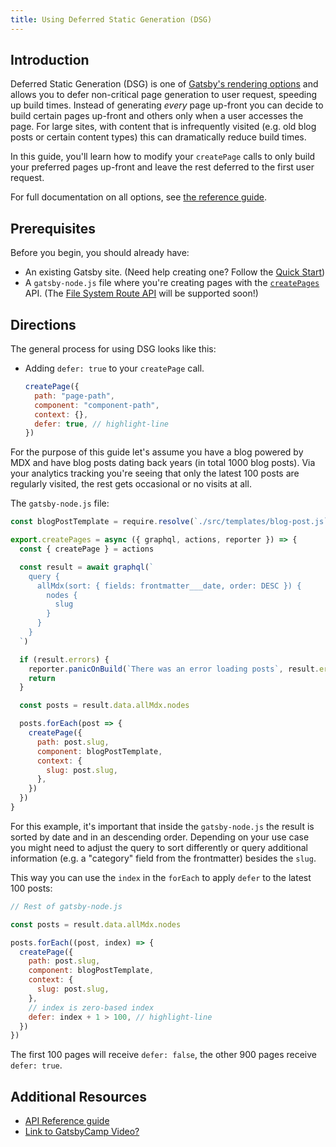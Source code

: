 ```yaml
---
title: Using Deferred Static Generation (DSG)
---
```


## Introduction

Deferred Static Generation (DSG) is one of [Gatsby's rendering options](/docs/conceptual/rendering-options/) and allows you to defer non-critical page generation to user request, speeding up build times. Instead of generating _every_ page up-front you can decide to build certain pages up-front and others only when a user accesses the page. For large sites, with content that is infrequently visited (e.g. old blog posts or certain content types) this can dramatically reduce build times.

In this guide, you'll learn how to modify your `createPage` calls to only build your preferred pages up-front and leave the rest deferred to the first user request.

For full documentation on all options, see [the reference guide](/docs/reference/rendering-options/deferred-static-generation/).

## Prerequisites

Before you begin, you should already have:

- An existing Gatsby site. (Need help creating one? Follow the [Quick Start](/docs/quick-start/))
- A `gatsby-node.js` file where you're creating pages with the [`createPages`](/docs/reference/config-files/gatsby-node#createPages) API. (The [File System Route API](/docs/reference/routing/file-system-route-api) will be supported soon!)

## Directions

The general process for using DSG looks like this:

- Adding `defer: true` to your `createPage` call.

  ```js
  createPage({
    path: "page-path",
    component: "component-path",
    context: {},
    defer: true, // highlight-line
  })
  ```

For the purpose of this guide let's assume you have a blog powered by MDX and have blog posts dating back years (in total 1000 blog posts). Via your analytics tracking you're seeing that only the latest 100 posts are regularly visited, the rest gets occasional or no visits at all.

The `gatsby-node.js` file:

```js:title=gatsby-node.js
const blogPostTemplate = require.resolve(`./src/templates/blog-post.js`)

export.createPages = async ({ graphql, actions, reporter }) => {
  const { createPage } = actions

  const result = await graphql(`
    query {
      allMdx(sort: { fields: frontmatter___date, order: DESC }) {
        nodes {
          slug
        }
      }
    }
  `)

  if (result.errors) {
    reporter.panicOnBuild(`There was an error loading posts`, result.errors)
    return
  }

  const posts = result.data.allMdx.nodes

  posts.forEach(post => {
    createPage({
      path: post.slug,
      component: blogPostTemplate,
      context: {
        slug: post.slug,
      },
    })
  })
}
```

For this example, it's important that inside the `gatsby-node.js` the result is sorted by date and in an descending order. Depending on your use case you might need to adjust the query to sort differently or query additional information (e.g. a "category" field from the frontmatter) besides the `slug`.

This way you can use the `index` in the `forEach` to apply `defer` to the latest 100 posts:

```js:title=gatsby-node.js
// Rest of gatsby-node.js

const posts = result.data.allMdx.nodes

posts.forEach((post, index) => {
  createPage({
    path: post.slug,
    component: blogPostTemplate,
    context: {
      slug: post.slug,
    },
    // index is zero-based index
    defer: index + 1 > 100, // highlight-line
  })
})
```

The first 100 pages will receive `defer: false`, the other 900 pages receive `defer: true`.

## Additional Resources

- [API Reference guide](/docs/reference/rendering-options/deferred-static-generation/)
- [Link to GatsbyCamp Video?](#)
